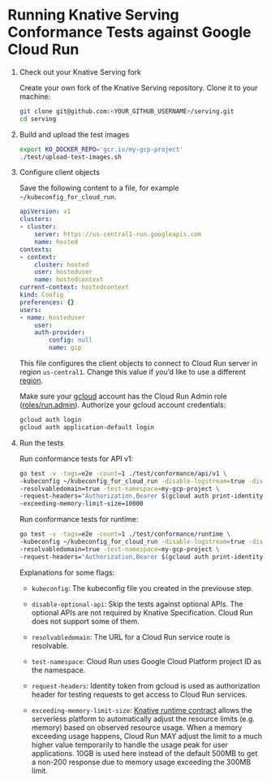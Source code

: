 # Running Knative Serving Conformance Tests against Google Cloud Run

1. Check out your Knative Serving fork

    Create your own fork of the Knative Serving repository. Clone it to your machine:

    ```sh
    git clone git@github.com:<YOUR_GITHUB_USERNAME>/serving.git
    cd serving
    ```

1. Build and upload the test images

    ```sh
    export KO_DOCKER_REPO='gcr.io/my-gcp-project'
    ./test/upload-test-images.sh
    ```

1. Configure client objects

    Save the following content to a file, for example `~/kubeconfig_for_cloud_run`.

    ```yaml
    apiVersion: v1
    clusters:
    - cluster:
        server: https://us-central1-run.googleapis.com
        name: hosted
    contexts:
    - context:
        cluster: hosted
        user: hosteduser
        name: hostedcontext
    current-context: hostedcontext
    kind: Config
    preferences: {}
    users:
    - name: hosteduser
        user:
        auth-provider:
            config: null
            name: gcp
    ```

    This file configures the client objects to connect to Cloud Run server in region `us-central1`.
    Change this value if you’d like to use a different [region](https://cloud.google.com/run/docs/locations).

    Make sure your [gcloud](https://cloud.google.com/sdk/docs/install) account has the Cloud Run
    Admin role ([roles/run.admin](https://cloud.google.com/run/docs/reference/iam/roles)).
    Authorize your gcloud account credentials:

    ```sh
    gcloud auth login
    gcloud auth application-default login
    ```

1. Run the tests

    Run conformance tests for API v1:

    ```sh
    go test -v -tags=e2e -count=1 ./test/conformance/api/v1 \
    -kubeconfig ~/kubeconfig_for_cloud_run -disable-logstream=true -disable-optional-api=true \
    -resolvabledomain=true -test-namespace=my-gcp-project \
    -request-headers="Authorization,Bearer $(gcloud auth print-identity-token)" \
    -exceeding-memory-limit-size=10000
    ```

    Run conformance tests for runtime:

    ```sh
    go test -v -tags=e2e -count=1 ./test/conformance/runtime \
    -kubeconfig ~/kubeconfig_for_cloud_run -disable-logstream=true -disable-optional-api=true \
    -resolvabledomain=true -test-namespace=my-gcp-project \
    -request-headers="Authorization,Bearer $(gcloud auth print-identity-token)"
    ```

    Explanations for some flags:

    - `kubeconfig`: The kubeconfig file you created in the previouse step.

    - `disable-optional-api`: Skip the tests against optional APIs. The optional APIs are not required
    by Knative Specification. Cloud Run does not support some of them.

    - `resolvabledomain`: The URL for a Cloud Run service route is resolvable.

    - `test-namespace`: Cloud Run uses Google Cloud Platform project ID as the namespace.

    - `request-headers`: Identity token from gcloud is used as authorization header for testing requests to get access to Cloud Run services.

    - `exceeding-memory-limit-size`: [Knative runtime contract](https://github.com/knative/specs/blob/main/specs/serving/runtime-contract.md#memory-and-cpu-limits)
      allows the serverless platform to automatically adjust the resource limits (e.g. memory) based on
      observed resource usage. When a memory exceeding usage happens, Cloud Run MAY adjust the limit
      to a much higher value temporarily to handle the usage peak for user applications. 10GB is used here
      instead of the default 500MB to get a non-200 response due to memory usage exceeding the 300MB limit.
